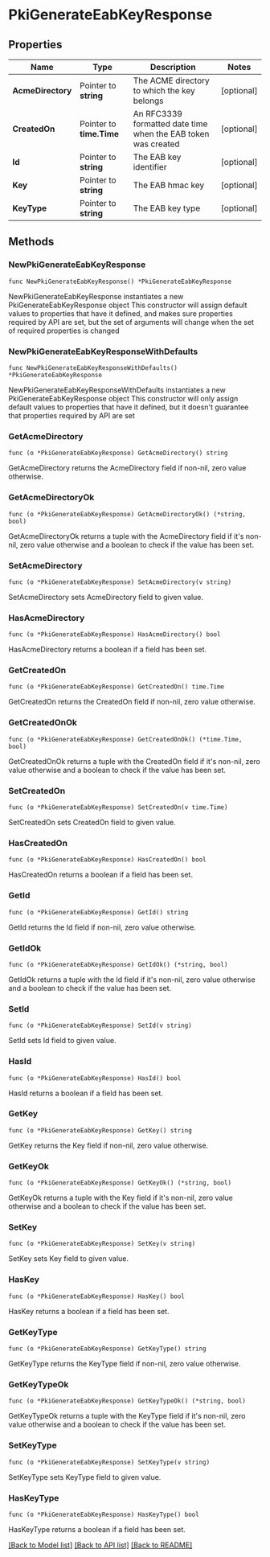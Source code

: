 # PkiGenerateEabKeyResponse


## Properties

Name | Type | Description | Notes
------------ | ------------- | ------------- | -------------
**AcmeDirectory** | Pointer to **string** | The ACME directory to which the key belongs | [optional] 
**CreatedOn** | Pointer to **time.Time** | An RFC3339 formatted date time when the EAB token was created | [optional] 
**Id** | Pointer to **string** | The EAB key identifier | [optional] 
**Key** | Pointer to **string** | The EAB hmac key | [optional] 
**KeyType** | Pointer to **string** | The EAB key type | [optional] 



## Methods


### NewPkiGenerateEabKeyResponse

`func NewPkiGenerateEabKeyResponse() *PkiGenerateEabKeyResponse`

NewPkiGenerateEabKeyResponse instantiates a new PkiGenerateEabKeyResponse object
This constructor will assign default values to properties that have it defined,
and makes sure properties required by API are set, but the set of arguments
will change when the set of required properties is changed

### NewPkiGenerateEabKeyResponseWithDefaults

`func NewPkiGenerateEabKeyResponseWithDefaults() *PkiGenerateEabKeyResponse`

NewPkiGenerateEabKeyResponseWithDefaults instantiates a new PkiGenerateEabKeyResponse object
This constructor will only assign default values to properties that have it defined,
but it doesn't guarantee that properties required by API are set


### GetAcmeDirectory

`func (o *PkiGenerateEabKeyResponse) GetAcmeDirectory() string`

GetAcmeDirectory returns the AcmeDirectory field if non-nil, zero value otherwise.

### GetAcmeDirectoryOk

`func (o *PkiGenerateEabKeyResponse) GetAcmeDirectoryOk() (*string, bool)`

GetAcmeDirectoryOk returns a tuple with the AcmeDirectory field if it's non-nil, zero value otherwise
and a boolean to check if the value has been set.

### SetAcmeDirectory

`func (o *PkiGenerateEabKeyResponse) SetAcmeDirectory(v string)`

SetAcmeDirectory sets AcmeDirectory field to given value.


### HasAcmeDirectory

`func (o *PkiGenerateEabKeyResponse) HasAcmeDirectory() bool`

HasAcmeDirectory returns a boolean if a field has been set.




### GetCreatedOn

`func (o *PkiGenerateEabKeyResponse) GetCreatedOn() time.Time`

GetCreatedOn returns the CreatedOn field if non-nil, zero value otherwise.

### GetCreatedOnOk

`func (o *PkiGenerateEabKeyResponse) GetCreatedOnOk() (*time.Time, bool)`

GetCreatedOnOk returns a tuple with the CreatedOn field if it's non-nil, zero value otherwise
and a boolean to check if the value has been set.

### SetCreatedOn

`func (o *PkiGenerateEabKeyResponse) SetCreatedOn(v time.Time)`

SetCreatedOn sets CreatedOn field to given value.


### HasCreatedOn

`func (o *PkiGenerateEabKeyResponse) HasCreatedOn() bool`

HasCreatedOn returns a boolean if a field has been set.




### GetId

`func (o *PkiGenerateEabKeyResponse) GetId() string`

GetId returns the Id field if non-nil, zero value otherwise.

### GetIdOk

`func (o *PkiGenerateEabKeyResponse) GetIdOk() (*string, bool)`

GetIdOk returns a tuple with the Id field if it's non-nil, zero value otherwise
and a boolean to check if the value has been set.

### SetId

`func (o *PkiGenerateEabKeyResponse) SetId(v string)`

SetId sets Id field to given value.


### HasId

`func (o *PkiGenerateEabKeyResponse) HasId() bool`

HasId returns a boolean if a field has been set.




### GetKey

`func (o *PkiGenerateEabKeyResponse) GetKey() string`

GetKey returns the Key field if non-nil, zero value otherwise.

### GetKeyOk

`func (o *PkiGenerateEabKeyResponse) GetKeyOk() (*string, bool)`

GetKeyOk returns a tuple with the Key field if it's non-nil, zero value otherwise
and a boolean to check if the value has been set.

### SetKey

`func (o *PkiGenerateEabKeyResponse) SetKey(v string)`

SetKey sets Key field to given value.


### HasKey

`func (o *PkiGenerateEabKeyResponse) HasKey() bool`

HasKey returns a boolean if a field has been set.




### GetKeyType

`func (o *PkiGenerateEabKeyResponse) GetKeyType() string`

GetKeyType returns the KeyType field if non-nil, zero value otherwise.

### GetKeyTypeOk

`func (o *PkiGenerateEabKeyResponse) GetKeyTypeOk() (*string, bool)`

GetKeyTypeOk returns a tuple with the KeyType field if it's non-nil, zero value otherwise
and a boolean to check if the value has been set.

### SetKeyType

`func (o *PkiGenerateEabKeyResponse) SetKeyType(v string)`

SetKeyType sets KeyType field to given value.


### HasKeyType

`func (o *PkiGenerateEabKeyResponse) HasKeyType() bool`

HasKeyType returns a boolean if a field has been set.









[[Back to Model list]](../README.md#documentation-for-models) [[Back to API list]](../README.md#documentation-for-api-endpoints) [[Back to README]](../README.md)


